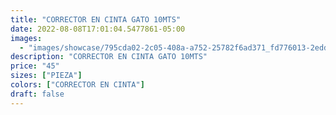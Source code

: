 ```yaml
---
title: "CORRECTOR EN CINTA GATO 10MTS"
date: 2022-08-08T17:01:04.5477861-05:00
images:
  - "images/showcase/795cda02-2c05-408a-a752-25782f6ad371_fd776013-2edd-487b-ba5a-f4c43e563e63.webp"
description: "CORRECTOR EN CINTA GATO 10MTS"
price: "45"
sizes: ["PIEZA"]
colors: ["CORRECTOR EN CINTA"]
draft: false
---
```

